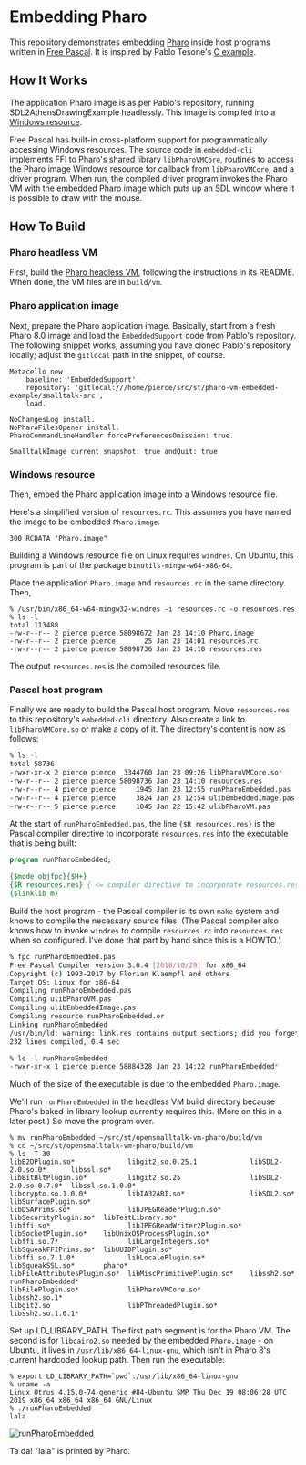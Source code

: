 # Embedding Pharo

This repository demonstrates embedding [Pharo](http://pharo.org) inside host programs written in
[Free Pascal](https://www.freepascal.org). It is inspired by Pablo Tesone's [C
example](https://github.com/tesonep/pharo-vm-embedded-example).

## How It Works

The application Pharo image is as per Pablo's repository, running SDL2AthensDrawingExample
headlessly. This image is compiled into a [Windows resource](https://en.wikipedia.org/wiki/Resource_%28Windows%29). 

Free Pascal has built-in cross-platform support for programmatically accessing Windows
resources. The source code in ```embedded-cli``` implements FFI to Pharo's shared library
```libPharoVMCore```, routines to access the Pharo image Windows resource for callback from
```libPharoVMCore```, and a driver program. When run, the compiled driver program invokes the Pharo VM 
with the embedded Pharo image which puts up an SDL window where it is possible to draw with the mouse.

## How To Build

### Pharo headless VM

First, build the [Pharo headless
VM](https://github.com/pharo-project/opensmalltalk-vm/tree/headless), following the instructions in
its README. When done, the VM files are in ```build/vm```.

### Pharo application image

Next, prepare the Pharo application image. Basically, start from a fresh Pharo 8.0 image and
load the ```EmbeddedSupport``` code from Pablo's repository. The following snippet works,
assuming you have cloned Pablo's repository locally; adjust the ```gitlocal``` path in the snippet,
of course.

```
Metacello new
	baseline: 'EmbeddedSupport';
	repository: 'gitlocal:///home/pierce/src/st/pharo-vm-embedded-example/smalltalk-src';
	load.

NoChangesLog install.
NoPharoFilesOpener install.
PharoCommandLineHandler forcePreferencesOmission: true.

SmalltalkImage current snapshot: true andQuit: true
```

### Windows resource 

Then, embed the Pharo application image into a Windows resource file.

Here's a simplified version of ```resources.rc```. This assumes you have named the image to be
embedded ```Pharo.image```.

```
300 RCDATA "Pharo.image"
```

Building a Windows resource file on Linux requires ```windres```. On Ubuntu, this program is
part of the package ```binutils-mingw-w64-x86-64```.

Place the application ```Pharo.image``` and ```resources.rc``` in the same
directory. Then,

```
% /usr/bin/x86_64-w64-mingw32-windres -i resources.rc -o resources.res
% ls -l
total 113488
-rw-r--r-- 2 pierce pierce 58098672 Jan 23 14:10 Pharo.image
-rw-r--r-- 2 pierce pierce       25 Jan 23 14:01 resources.rc
-rw-r--r-- 2 pierce pierce 58098736 Jan 23 14:10 resources.res
```

The output ```resources.res``` is the compiled resources file.

### Pascal host program

Finally we are ready to build the Pascal host program. Move ```resources.res``` to this
repository's ```embedded-cli``` directory. Also create a link to ```libPharoVMCore.so``` or make
a copy of it. The directory's content is now as follows:

```bash
% ls -l
total 58736
-rwxr-xr-x 2 pierce pierce  3344760 Jan 23 09:26 libPharoVMCore.so*
-rw-r--r-- 2 pierce pierce 58098736 Jan 23 14:10 resources.res
-rw-r--r-- 4 pierce pierce     1945 Jan 23 12:55 runPharoEmbedded.pas
-rw-r--r-- 4 pierce pierce     3824 Jan 23 12:54 ulibEmbeddedImage.pas
-rw-r--r-- 5 pierce pierce     1045 Jan 22 15:42 ulibPharoVM.pas
```

At the start of ```runPharoEmbedded.pas```, the line
```{$R resources.res}``` is the Pascal compiler directive to incorporate ```resources.res``` into the
executable that is being built:

```pascal
program runPharoEmbedded;

{$mode objfpc}{$H+}
{$R resources.res} { <= compiler directive to incorporate resources.res }
{$linklib m}
```

Build the host program - the Pascal compiler is its own ```make``` system and knows to compile
the necessary source files. (The Pascal compiler also knows how to invoke ```windres``` to
compile ```resources.rc``` into ```resources.res``` when so configured. I've done that part by
hand since this is a HOWTO.)

```bash
% fpc runPharoEmbedded.pas
Free Pascal Compiler version 3.0.4 [2018/10/29] for x86_64
Copyright (c) 1993-2017 by Florian Klaempfl and others
Target OS: Linux for x86-64
Compiling runPharoEmbedded.pas
Compiling ulibPharoVM.pas
Compiling ulibEmbeddedImage.pas
Compiling resource runPharoEmbedded.or
Linking runPharoEmbedded
/usr/bin/ld: warning: link.res contains output sections; did you forget -T?
232 lines compiled, 0.4 sec

% ls -l runPharoEmbedded
-rwxr-xr-x 1 pierce pierce 58884328 Jan 23 14:22 runPharoEmbedded*
```

Much of the size of the executable is due to the embedded ```Pharo.image```.

We'll run ```runPharoEmbedded``` in the headless VM build directory because Pharo's
baked-in library lookup currently requires this. (More on this in a later post.) So move the
program over.

```
% mv runPharoEmbedded ~/src/st/opensmalltalk-vm-pharo/build/vm
% cd ~/src/st/opensmalltalk-vm-pharo/build/vm
% ls -T 30
libB2DPlugin.so*             libgit2.so.0.25.1             libSDL2-2.0.so.0*      libssl.so*
libBitBltPlugin.so*          libgit2.so.25                 libSDL2-2.0.so.0.7.0*  libssl.so.1.0.0*
libcrypto.so.1.0.0*          libIA32ABI.so*                libSDL2.so*            libSurfacePlugin.so*
libDSAPrims.so*              libJPEGReaderPlugin.so*       libSecurityPlugin.so*  libTestLibrary.so*
libffi.so*                   libJPEGReadWriter2Plugin.so*  libSocketPlugin.so*    libUnixOSProcessPlugin.so*
libffi.so.7*                 libLargeIntegers.so*          libSqueakFFIPrims.so*  libUUIDPlugin.so*
libffi.so.7.1.0*             libLocalePlugin.so*           libSqueakSSL.so*       pharo*
libFileAttributesPlugin.so*  libMiscPrimitivePlugin.so*    libssh2.so*            runPharoEmbedded*
libFilePlugin.so*            libPharoVMCore.so*            libssh2.so.1*
libgit2.so                   libPThreadedPlugin.so*        libssh2.so.1.0.1*
```

Set up LD_LIBRARY_PATH. The first path segment is for the Pharo VM. The second is for
```libcairo2.so``` needed by the embedded ```Pharo.image``` - on Ubuntu, it lives in
```/usr/lib/x86_64-linux-gnu```, which isn't in Pharo 8's current hardcoded lookup path. Then
run the executable:

```
% export LD_LIBRARY_PATH=`pwd`:/usr/lib/x86_64-linux-gnu
% uname -a
Linux Otrus 4.15.0-74-generic #84-Ubuntu SMP Thu Dec 19 08:06:28 UTC 2019 x86_64 x86_64 x86_64 GNU/Linux
% ./runPharoEmbedded
lala
```

![runPharoEmbedded](https://github.com/PierceNg/doc/img/embedded-linux.png)

Ta da! "lala" is printed by Pharo.


